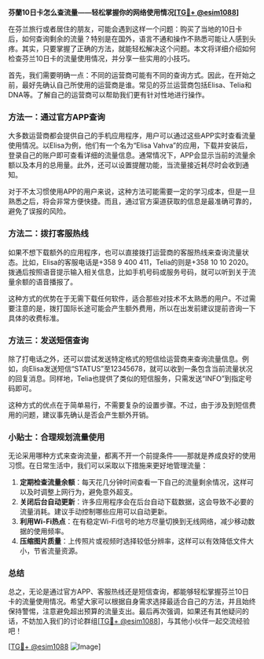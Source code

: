**芬蘭10日卡怎么查流量——轻松掌握你的网络使用情况[[TG💪+ @esim1088](https://t.me/s/esim1088)]**

在芬兰旅行或者居住的朋友，可能会遇到这样一个问题：购买了当地的10日卡后，如何查询剩余的流量？特别是在国外，语言不通和操作不熟悉可能让人感到头疼。其实，只要掌握了正确的方法，就能轻松解决这个问题。本文将详细介绍如何检查芬兰10日卡的流量使用情况，并分享一些实用的小技巧。

首先，我们需要明确一点：不同的运营商可能有不同的查询方式。因此，在开始之前，最好先确认自己所使用的运营商是谁。常见的芬兰运营商包括Elisa、Telia和DNA等。了解自己的运营商可以帮助我们更有针对性地进行操作。

### 方法一：通过官方APP查询

大多数运营商都会提供自己的手机应用程序，用户可以通过这些APP实时查看流量使用情况。以Elisa为例，他们有一个名为“Elisa Vahva”的应用，下载并安装后，登录自己的账户即可查看详细的流量信息。通常情况下，APP会显示当前的流量余额以及本月的总用量。此外，还可以设置提醒功能，当流量接近耗尽时会收到通知。

对于不太习惯使用APP的用户来说，这种方法可能需要一定的学习成本，但是一旦熟悉之后，将会非常方便快捷。而且，通过官方渠道获取的信息是最准确可靠的，避免了误报的风险。

### 方法二：拨打客服热线

如果不想下载额外的应用程序，也可以直接拨打运营商的客服热线来查询流量状态。比如，Elisa的客服电话是+358 9 400 411，Telia的则是+358 10 10 2020。拨通后按照语音提示输入相关信息，比如手机号码或服务号码，就可以听到关于流量余额的语音播报了。

这种方式的优势在于无需下载任何软件，适合那些对技术不太熟悉的用户。不过需要注意的是，拨打国际长途可能会产生额外费用，所以在出发前建议提前咨询一下具体的收费标准。

### 方法三：发送短信查询

除了打电话之外，还可以尝试发送特定格式的短信给运营商来查询流量信息。例如，向Elisa发送短信“STATUS”至12345678，就可以收到一条包含当前流量状况的回复消息。同样地，Telia也提供了类似的短信服务，只需发送“INFO”到指定号码即可。

这种方式的优点在于简单易行，不需要复杂的设置步骤。不过，由于涉及到短信费用的问题，建议事先确认是否会产生额外开销。

### 小贴士：合理规划流量使用

无论采用哪种方式来查询流量，都离不开一个前提条件——那就是养成良好的使用习惯。在日常生活中，我们可以采取以下措施来更好地管理流量：

1. **定期检查流量余额**：每天花几分钟时间查看一下自己的流量剩余情况，这样可以及时调整上网行为，避免意外超支。
2. **关闭后台自动更新**：许多应用程序会在后台自动下载数据，这会导致不必要的流量消耗。建议手动控制哪些应用可以自动更新。
3. **利用Wi-Fi热点**：在有稳定Wi-Fi信号的地方尽量切换到无线网络，减少移动数据的使用频率。
4. **压缩图片质量**：上传照片或视频时选择较低分辨率，这样可以有效降低文件大小，节省流量资源。

### 总结

总之，无论是通过官方APP、客服热线还是短信查询，都能够轻松掌握芬兰10日卡的流量使用情况。希望大家可以根据自身需求选择最适合自己的方法，并且始终保持警惕，注意避免超出预算的流量支出。最后再次强调，如果还有其他疑问的话，不妨加入我们的讨论群组[[TG💪+ @esim1088](https://t.me/s/esim1088)]，与其他小伙伴一起交流经验吧！

[[TG💪+ @esim1088](https://t.me/s/esim1088) ![Image](https://i.postimg.cc/4NQfJmqS/Snipaste-2025-05-13-00-14-12.png)]